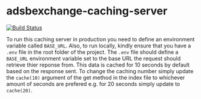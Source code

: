 # adsbexchange-caching-server

[![Build Status](https://travis-ci.org/kenigbolo/adsbexchange-caching-server.svg?branch=master)](https://travis-ci.org/kenigbolo/adsbexchange-caching-server)

To run this caching server in production you need to define an environment variable called `BASE_URL`. Also, to run locally, kindly ensure that you have a `.env` file in the root folder of the project. The `.env` file should define a `BASE_URL` environment variable set to the base URL the request should retrieve thier reponse from. This data is cached for 10 seconds by default based on the response sent. To change the caching number simply update the `cache(10)` argument of the get method in the index file to whichever amount of seconds are prefered e.g. for 20 seconds simply update to `cache(20)`.
